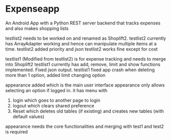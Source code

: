 # Expenseapp
An Android App with a Python REST server backend that tracks expenses and also makes shopping lists



testlist2 needs to be worked on and renamed as Shoplift2. 
testlist2 currently has ArrayAdapter working and hence can manipulate multiple items at a time.
testlist2 added priority and json
testlist2 works fine except for cost

testlist1 (Modified from testlist2) is for expense tracking and needs to merge into Shoplift2
testlist1 currently has add, remove, limit and show functions implemented. Fixed json output.
testlist1 fixed app crash when deleting more than 1 option, added limit changing option


appearance added which is the main user interface
appearance only allows selecting an option if logged in. it has menu with
1. login which goes to another page to login
2. logout which clears shared preference
3. Reset which deletes old tables (if existing) and creates new tables (with default values)

appearance needs the core functionalities and merging with test1 and test2 is required
